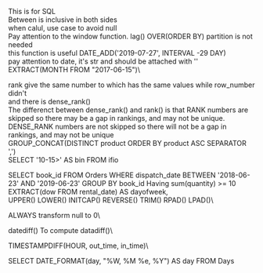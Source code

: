 This is for SQL\
Between is inclusive in both sides\
when calul, use case to avoid null \
Pay attention to the window function. lag() OVER(ORDER BY) partition is not needed\
this function is useful DATE_ADD('2019-07-27', INTERVAL -29 DAY)\
pay attention to date, it's str and should be attached with ''\
EXTRACT(MONTH FROM "2017-06-15")\

rank give the same number to which has the same values while row_number didn't\
and there is dense_rank()\
The differenct between dense_rank() and rank() is that  RANK numbers are skipped so there may be a gap in rankings, and may not be unique. DENSE_RANK numbers are not skipped so there will not be a gap in rankings, and may not be unique\
GROUP_CONCAT(DISTINCT product ORDER BY product ASC SEPARATOR ',')\
SELECT '10-15>' AS bin FROM ifio

SELECT book_id
FROM Orders
WHERE dispatch_date BETWEEN '2018-06-23' AND '2019-06-23'
GROUP BY book_id
Having sum(quantity) >= 10\
             EXTRACT(dow FROM rental_date) AS dayofweek,\
UPPER() LOWER() INITCAP() REVERSE() TRIM() RPAD() LPAD()\

ALWAYS transform null to 0\

datediff() To compute datadiff()\

TIMESTAMPDIFF(HOUR, out_time, in_time)\

SELECT DATE_FORMAT(day, "%W, %M %e, %Y") AS day
FROM Days


